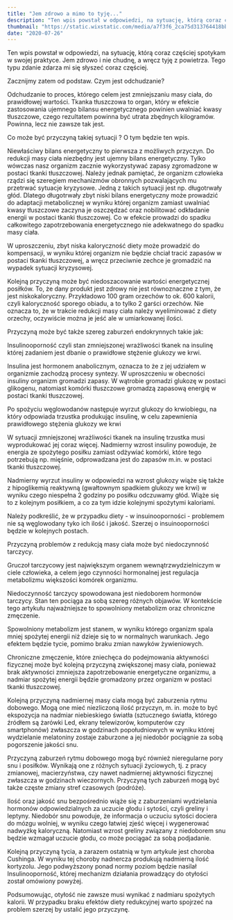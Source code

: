 ```yaml
---
title: "Jem zdrowo a mimo to tyję..."
description: "Ten wpis powstał w odpowiedzi, na sytuację, którą coraz częściej spotykam w swojej praktyce. Jem zdrowo i nie chudnę, a wręcz tyję z powietrza. Tego typu zdanie zdarza mi się słyszeć coraz częściej."
thumbnail: "https://static.wixstatic.com/media/a7f3f6_2ca75d313764418bb97e6fc22d08bfbc~mv2.jpg/v1/fill/w_740,h_740,al_c,q_90,usm_0.66_1.00_0.01/a7f3f6_2ca75d313764418bb97e6fc22d08bfbc~mv2.webp"
date: "2020-07-26"
---
```

Ten wpis powstał w odpowiedzi, na sytuację, którą coraz częściej spotykam w swojej praktyce. Jem zdrowo i nie chudnę, a wręcz tyję z powietrza. Tego typu zdanie zdarza mi się słyszeć coraz częściej.


Zacznijmy zatem od podstaw. Czym jest odchudzanie?

Odchudzanie to proces, którego celem jest zmniejszaniu masy ciała, do prawidłowej wartości. Tkanka tłuszczowa to organ, który w efekcie zastosowania ujemnego bilansu energetycznego powinien uwalniać kwasy tłuszczowe, czego rezultatem powinna być utrata zbędnych kilogramów. Powinna, lecz nie zawsze tak jest.


Co może być przyczyną takiej sytuacji ? O tym będzie ten wpis.

Niewłaściwy bilans energetyczny to pierwsza z możliwych przyczyn. Do redukcji masy ciała niezbędny jest ujemny bilans energetyczny. Tylko wówczas nasz organizm zacznie wykorzystywać zapasy zgromadzone w postaci tkanki tłuszczowej. Należy jednak pamiętać, że organizm człowieka rządzi się szeregiem mechanizmów obronnych pozwalających mu przetrwać sytuacje kryzysowe. Jedną z takich sytuacji jest np. długotrwały głód. Dlatego długotrwały zbyt niski bilans energetyczny może prowadzić do adaptacji metabolicznej w wyniku której organizm zamiast uwalniać kwasy tłuszczowe zaczyna je oszczędzać oraz nobilitować odkładanie energii w postaci tkanki tłuszczowej. Co w efekcie prowadzi do spadku całkowitego zapotrzebowania energetycznego nie adekwatnego do spadku masy ciała.


W uproszczeniu, zbyt niska kaloryczność diety może prowadzić do kompensacji, w wyniku której organizm nie będzie chciał tracić zapasów w postaci tkanki tłuszczowej, a wręcz przeciwnie zechce je gromadzić na wypadek sytuacji kryzysowej.


Kolejną przyczyną może być niedoszacowanie wartości energetycznej posiłków. To, że dany produkt jest zdrowy nie jest równoznaczne z tym, że jest niskokaloryczny. Przykładowo 100 gram orzechów to ok. 600 kalorii, czyli kaloryczność sporego obiadu, a to tylko 2 garści orzechów. Nie oznacza to, że w trakcie redukcji masy ciała należy wyeliminować z diety orzechy, oczywiście można je jeść ale w umiarkowanej ilości.


Przyczyną może być także szereg zaburzeń endokrynnych takie jak:

Insulinooporność czyli stan zmniejszonej wrażliwości tkanek na insulinę której zadaniem jest dbanie o prawidłowe stężenie glukozy we krwi.


Insulina jest hormonem anabolicznym, oznacza to że z jej udziałem w organizmie zachodzą procesy syntezy. W uproszczeniu w obecności insuliny organizm gromadzi zapasy. W wątrobie gromadzi glukozę w postaci glikogenu, natomiast komórki tłuszczowe gromadzą zapasową energię w postaci tkanki tłuszczowej.


Po spożyciu węglowodanów następuje wyrzut glukozy do krwiobiegu, na który odpowiada trzustka produkując insulinę, w celu zapewnienia prawidłowego stężenia glukozy we krwi

W sytuacji zmniejszonej wrażliwości tkanek na insulinę trzustka musi wyprodukować jej coraz więcej. Nadmierny wzrost insuliny powoduje, że energia ze spożytego posiłku zamiast odżywiać komórki, które tego potrzebują np. mięśnie, odprowadzana jest do zapasów m.in. w postaci tkanki tłuszczowej.

Nadmierny wyrzut insuliny w odpowiedzi na wzrost glukozy wiąże się także z hipoglikemią reaktywną (gwałtownym spadkiem glukozy we krwi) w wyniku czego niespełna 2 godziny po posiłku odczuwamy głód. Wiąże się to z kolejnym posiłkiem, a co za tym idzie kolejnymi spożytymi kaloriami.

Należy podkreślić, że w przypadku diety - w insuinooporności - problemem nie są węglowodany tyko ich ilość i jakość. Szerzej o insuinooporności będzie w kolejnych postach.


Przyczyną problemów z redukcją masy ciała może być niedoczynność tarczycy.

Gruczoł tarczycowy jest największym organem wewnątrzwydzielniczym w ciele człowieka, a celem jego czynności hormonalnej jest regulacja metabolizmu większości komórek organizmu.

Niedoczynność tarczycy spowodowana jest niedoborem hormonów tarczycy. Stan ten pociąga za sobą szereg różnych objawów. W kontekście tego artykułu najważniejsze to spowolniony metabolizm oraz chroniczne zmęczenie.


Spowolniony metabolizm jest stanem, w wyniku którego organizm spala mniej spożytej energii niż dzieje się to w normalnych warunkach. Jego efektem będzie tycie, pomimo braku zmian nawyków żywieniowych.


Chroniczne zmęczenie, które zniechęca do podejmowania aktywności fizycznej może być kolejną przyczyną zwiększonej masy ciała, ponieważ brak aktywności zmniejsza zapotrzebowanie energetyczne organizmu, a nadmiar spożytej energii będzie gromadzony przez organizm w postaci tkanki tłuszczowej.


Kolejną przyczyną nadmiernej masy ciała mogą być zaburzenia rytmu dobowego. Mogą one mieć niezliczoną ilość przyczyn, m. in. może to być ekspozycja na nadmiar niebieskiego światła (sztucznego światła, którego źródłem są żarówki Led, ekrany telewizorów, komputerów czy smartphonów) zwłaszcza w godzinach popołudniowych w wyniku której wydzielanie melatoniny zostaje zaburzone a jej niedobór pociągnie za sobą pogorszenie jakości snu.


Przyczyną zaburzeń rytmu dobowego mogą być również nieregularne pory snu i posiłków. Wynikają one z różnych sytuacji życiowych, tj. z pracy zmianowej, macierzyństwa, czy nawet nadmiernej aktywności fizycznej zwłaszcza w godzinach wieczornych. Przyczyną tych zaburzeń mogą być także częste zmiany stref czasowych (podróże).


Ilość oraz jakość snu bezpośrednio wiąże się z zaburzeniami wydzielania hormonów odpowiedzialnych za uczucie głodu i sytości, czyli greliny i leptyny. Niedobór snu powoduje, że informacja o uczuciu sytości dociera do mózgu wolniej, w wyniku czego łatwiej zjeść więcej i wygenerować nadwyżkę kaloryczną. Natomiast wzrost greliny związany z niedoborem snu będzie wzmagał uczucie głodu, co może pociągać za sobą podjadanie.


Kolejną przyczyną tycia, a zarazem ostatnią w tym artykule jest choroba Cushinga. W wyniku tej choroby nadnercza produkują nadmierną ilość kortyzolu. Jego podwyższony ponad normy poziom będzie nasilał Insulinooporność, której mechanizm działania prowadzący do otyłości został omówiony powyżej.


Podsumowując, otyłość nie zawsze musi wynikać z nadmiaru spożytych kalorii. W przypadku braku efektów diety redukcyjnej warto spojrzeć na problem szerzej by ustalić jego przyczynę.
